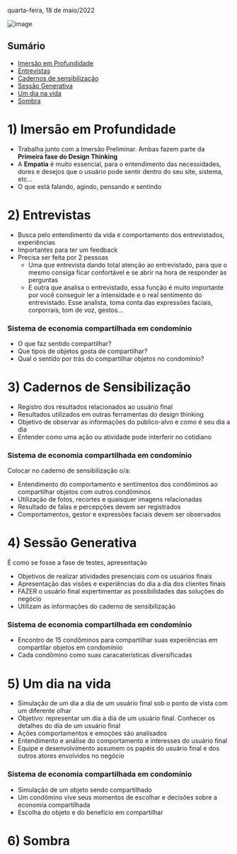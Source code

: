 quarta-feira, 18 de maio/2022

![image](https://user-images.githubusercontent.com/87860884/169351771-72def77f-407b-494d-862b-2627d52d4e13.png)

## Sumário
- [Imersão em Profundidade](#1-imersão-em-profundidade)
- [Entrevistas](#2-entrevistas)
- [Cadernos de sensibilização](#3-cadernos-de-sensibilização)
- [Sessão Generativa](#4-sessão-generativa)
- [Um dia na vida](#5-um-dia-na-vida)
- [Sombra](#6-sombra)

# 1) Imersão em Profundidade

- Trabalha junto com a Imersão Preliminar. Ambas fazem parte da **Primeira fase do Design Thinking**
- A **Empatia** é muito essencial, para o entendimento das necessidades, dores e desejos que o usuário pode sentir dentro do seu site, sistema, etc... 
- O que está falando, agindo, pensando e sentindo

# 2) Entrevistas

- Busca pelo entendimento da vida e comportamento dos entrevistados, experiências
- Importantes para ter um feedback 
- Precisa ser feita por 2 pessoas
	- Uma que entrevista dando total atenção ao entrevistado, para que o mesmo consiga ficar confortável e se abrir na hora de responder às perguntas
	- E outra que analisa o entrevistado, essa função é muito importante por você conseguir ler a intensidade e o real sentimento do entrevistado. Esse analista, toma conta das expressões faciais, corporrais, tom de voz, gestos...

### Sistema de economia compartilhada em condomínio
- O que faz sentido compartilhar?
- Que tipos de objetos gosta de compartilhar?
- Qual o sentido por trás do compartilhar objetos no condomínio?

# 3) Cadernos de Sensibilização

- Registro dos resultados relacionados ao usuário final
- Resultados utilizados em outras ferramentas do design thinking
- Objetivo de observar as informações do público-alvo e como é seu dia a dia
- Entender como uma ação ou atividade pode interferir no cotidiano

### Sistema de economia compartilhada em condomínio

Colocar no caderno de sensibilização o/a:
- Entendimento do comportamento e sentimentos dos condôminos ao compartilhar objetos com outros condôminos
- Utilização de fotos, recortes e quaisquer imagens relacionadas
- Resultado de falas e percepções devem ser registrados
- Comportamentos, gestor e expressões faciais devem ser observados

# 4) Sessão Generativa

É como se fosse a fase de testes, apresentação
- Objetivos de realizar atividades presenciais com os usuários finais
- Apresentação das visões e experiências do dia a dia dos clientes finais
- FAZER o usuário final expertimentar as possibilidades das soluções do negócio
- Utilizam as informações do caderno de sensibilização

### Sistema de economia compartilhada em condomínio
- Encontro de 15 condôminos para compartilhar suas experiências em compartilar objetos em condomíniio
- Cada condômino como suas caracaterísticas diversificadas

# 5) Um dia na vida

- Simulação de um dia a dia de um usuário final sob o ponto de vista com um diferente olhar
- Objetivo: representar um dia a dia de um usuário final. Conhecer os detalhes do dia de um usuário final
- Ações comportamentos e emoções são analisados
- Entendimento e análise do comportamento e interesses do usuário final
- Equipe e desenvolvimento assumem os papéis do usuário final e dos outros atores envolvidos no negócio

### Sistema de economia compartilhada em condomínio
- Simulação de um objeto sendo compartilhado
- Um condômino vive seus momentos de escolhar e decisões sobre a economia compartilhada
- Escolha do objeto e do benefício em compartilhar

# 6) Sombra



















